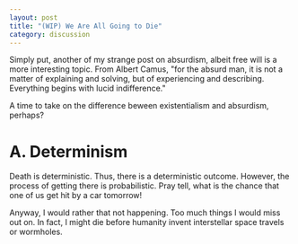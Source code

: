 ```yaml
---
layout: post
title: "(WIP) We Are All Going to Die"
category: discussion
---
```


Simply put, another of my strange post on absurdism, albeit free will is a more interesting topic. From Albert Camus, "for the absurd man, it is not a matter of explaining and solving, but of experiencing and describing. Everything begins with lucid indifference."

A time to take on the difference beween existentialism and absurdism, perhaps?

# A. Determinism 
Death is deterministic. Thus, there is a deterministic outcome. However, the process of getting there is probabilistic. Pray tell, what is the chance that one of us get hit by a car tomorrow!

Anyway, I would rather that not happening. Too much things I would miss out on. In fact, I might die before humanity invent interstellar space travels or wormholes. 


